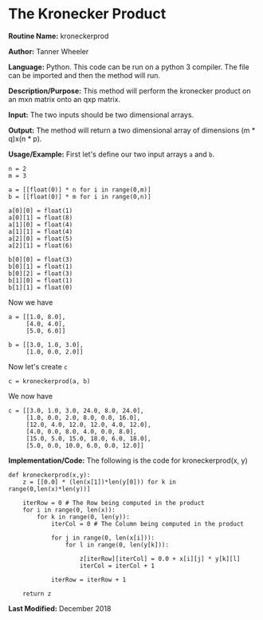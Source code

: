 # The Kronecker Product

**Routine Name:** kroneckerprod

**Author:** Tanner Wheeler

**Language:** Python. This code can be run on a python 3 compiler. The file can be imported and then the method will run.

**Description/Purpose:** This method will perform the kronecker product on an mxn matrix onto an qxp matrix.

**Input:** The two inputs should be two dimensional arrays.

**Output:** The method will return a two dimensional array of dimensions (m * q)x(n * p).

**Usage/Example:**
First let's define our two input arrays `a` and `b`.
```
n = 2
m = 3

a = [[float(0)] * n for i in range(0,m)]
b = [[float(0)] * m for i in range(0,n)]

a[0][0] = float(1)
a[0][1] = float(8)
a[1][0] = float(4)
a[1][1] = float(4)
a[2][0] = float(5)
a[2][1] = float(6)

b[0][0] = float(3)
b[0][1] = float(1)
b[0][2] = float(3)
b[1][0] = float(1)
b[1][1] = float(0)
```
Now we have 
```
a = [[1.0, 8.0],
     [4.0, 4.0],
     [5.0, 6.0]]
     
b = [[3.0, 1.0, 3.0],
     [1.0, 0.0, 2.0]]
```
Now let's create `c`
```
c = kroneckerprod(a, b)
```
We now have
```
c = [[3.0, 1.0, 3.0, 24.0, 8.0, 24.0],
     [1.0, 0.0, 2.0, 8.0, 0.0, 16.0],
     [12.0, 4.0, 12.0, 12.0, 4.0, 12.0],
     [4.0, 0.0, 8.0, 4.0, 0.0, 8.0],
     [15.0, 5.0, 15.0, 18.0, 6.0, 18.0],
     [5.0, 0.0, 10.0, 6.0, 0.0, 12.0]]
```


**Implementation/Code:** The following is the code for kroneckerprod(x, y)
```
def kroneckerprod(x,y):
    z = [[0.0] * (len(x[1])*len(y[0])) for k in range(0,len(x)*len(y))]
    
    iterRow = 0 # The Row being computed in the product
    for i in range(0, len(x)):        
        for k in range(0, len(y)):
            iterCol = 0 # The Column being computed in the product
            
            for j in range(0, len(x[i])):
                for l in range(0, len(y[k])):
                    
                    z[iterRow][iterCol] = 0.0 + x[i][j] * y[k][l]
                    iterCol = iterCol + 1 
                    
            iterRow = iterRow + 1

    return z
```

**Last Modified:** December 2018
